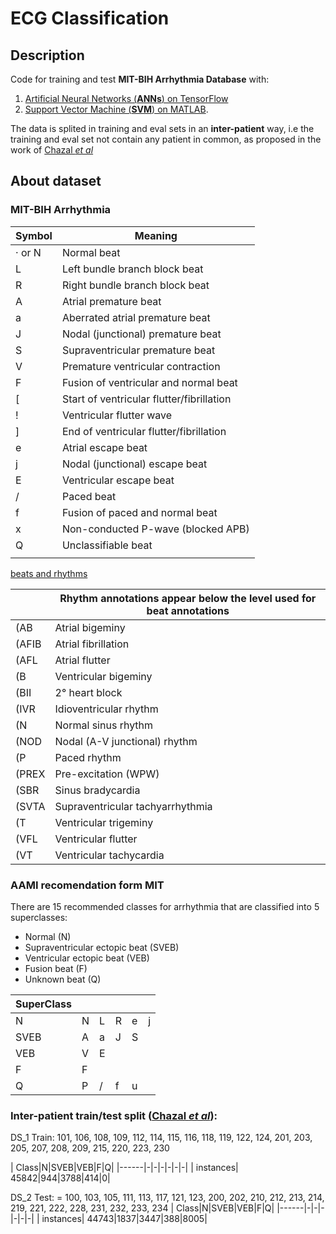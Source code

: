 # ECG Classification 

## Description
Code for training and test **MIT-BIH Arrhythmia Database** with:
1. [Artificial Neural Networks (**ANNs**) on TensorFlow](tensorflow/README.md)
2. [Support Vector Machine (**SVM**) on MATLAB](matlab/README.md).

The data is splited in training and eval sets in an **inter-patient** way, i.e the training and eval set not contain any patient in common, as proposed in the work of [Chazal *et al*](http://ieeexplore.ieee.org/stamp/stamp.jsp?arnumber=1306572)


## About dataset

### MIT-BIH Arrhythmia 

| Symbol|   Meaning                                     |
|-------|-----------------------------------------------|
|· or N |	Normal beat                                 |
|L      |   Left bundle branch block beat               |
|R      |	Right bundle branch block beat              |
|A      |	Atrial premature beat                       |
|a      |	Aberrated atrial premature beat             |
|J      |	Nodal (junctional) premature beat           |
|S      |	Supraventricular premature beat             |
|V      |	Premature ventricular contraction           |
|F      |	Fusion of ventricular and normal beat       |
|[      |	Start of ventricular flutter/fibrillation   |
|!      |	Ventricular flutter wave                    |
|]      |	End of ventricular flutter/fibrillation     |
|e      |	Atrial escape beat                          |
|j      |	Nodal (junctional) escape beat              |
|E      |	Ventricular escape beat                     |
|/      |	Paced beat                                  |
|f      |	Fusion of paced and normal beat             |
|x      |	Non-conducted P-wave (blocked APB)          |
|Q      |	Unclassifiable beat                         |
||      |	Isolated QRS-like artifact                  |

[beats and rhythms](https://physionet.org/physiobank/database/html/mitdbdir/tables.htm#allrhythms)

||Rhythm annotations appear below the level used for beat annotations|
|-|-------------------------------------------------------------------|
|(AB |	    Atrial bigeminy|
|(AFIB |	Atrial fibrillation|
|(AFL|	Atrial flutter|
|(B|	    Ventricular bigeminy|
|(BII|	2° heart block|
|(IVR|	Idioventricular rhythm|
|(N|	    Normal sinus rhythm|
|(NOD|	Nodal (A-V junctional) rhythm|
|(P|	    Paced rhythm|
|(PREX|	Pre-excitation (WPW)|
|(SBR|	Sinus bradycardia|
|(SVTA|	Supraventricular tachyarrhythmia|
|(T|	    Ventricular trigeminy|
|(VFL|	Ventricular flutter|
|(VT|	    Ventricular tachycardia

### AAMI recomendation form MIT 
There are 15 recommended classes for arrhythmia that are classified into 5 superclasses: 

- Normal                        (N) 
- Supraventricular ectopic beat (SVEB) 
- Ventricular ectopic beat      (VEB) 
- Fusion beat                   (F) 
- Unknown beat                  (Q)

| SuperClass| | | | | | 
|------|--------|---|---|---|---|
| N    | N      | L | R | e | j |
| SVEB | A      | a | J | S |   |
| VEB  | V      | E |   |   |   |
| F    | F      |   |   |   |   |
| Q    | P      | / | f | u |   |   


### Inter-patient train/test split ([Chazal *et al*](http://ieeexplore.ieee.org/stamp/stamp.jsp?arnumber=1306572)):
DS_1 Train: 101, 106, 108, 109, 112, 114, 115, 116, 118, 119, 122, 124, 201, 203, 205, 207, 208, 209, 215, 220, 223, 230

| Class|N|SVEB|VEB|F|Q|
|------|-|-|-|-|-|-|
| instances| 45842|944|3788|414|0|    
 
DS_2 Test: = 100, 103, 105, 111, 113, 117, 121, 123, 200, 202, 210, 212, 213, 214, 219, 221, 222, 228, 231, 232, 233, 234
| Class|N|SVEB|VEB|F|Q|
|------|-|-|-|-|-|-|
| instances| 44743|1837|3447|388|8005|    
 

